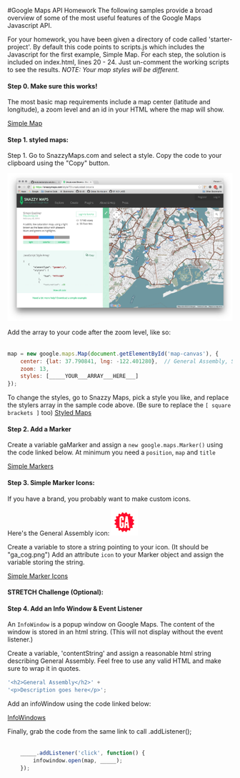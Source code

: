 #Google Maps API Homework
The following samples provide a broad overview of some of the most useful features of the Google Maps Javascript API.

For your homework, you have been given a directory of code called 'starter-project'. By default this code points to scripts.js which includes the Javascript for the first example, Simple Map. For each step, the solution is included on index.html, lines 20 - 24. Just un-comment the working scripts to see the results. *NOTE:  Your map styles will be different.*

#### Step 0. Make sure this works!
The most basic map requirements include a map center (latitude and longitude), a zoom level and an id in your HTML where the map will show.

<a href="https://developers.google.com/maps/documentation/javascript/examples/map-simple">Simple Map</a>


#### Step 1. styled maps:
Step 1. Go to SnazzyMaps.com and select a style. Copy the code to your clipboard using the "Copy" button.

![snazzy-maps screen-shot](snazzy-maps.png)

Add the array to your code after the zoom level, like so:

```js

map = new google.maps.Map(document.getElementById('map-canvas'), {
    center: {lat: 37.790841, lng: -122.401280},  // General Assembly, SF
    zoom: 13,
    styles: [_____YOUR___ARRAY___HERE___]
});

```

To change the styles, go to Snazzy Maps, pick a style you like, and replace the stylers array in the sample code above. (Be sure to replace the `[ square brackets ]` too) <a href="https://snazzymaps.com/">Styled Maps</a>


#### Step 2. Add a Marker

Create a variable gaMarker and assign a `new google.maps.Marker()` using the code linked below. At minimum you need a `position`, `map` and `title`

<a href="https://developers.google.com/maps/documentation/javascript/examples/marker-simple">Simple Markers</a>


#### Step 3. Simple Marker Icons:
If you have a brand, you probably want to make custom icons.

Here's the General Assembly icon:
![General Assembly Icon](starter-code/ga_cog.png)

Create a variable to store a string pointing to your icon. (It should be "ga_cog.png")
Add an attribute `icon` to your Marker object and assign the variable storing the string.

<a href="https://developers.google.com/maps/documentation/javascript/examples/icon-simple">Simple Marker Icons</a>


#### STRETCH Challenge (Optional):

#### Step 4. Add an Info Window & Event Listener
An `InfoWindow` is a popup window on Google Maps. The content of the window is stored in an html string. (This will not display without the event listener.)

Create a variable, 'contentString' and assign a reasonable html string describing General Assembly. Feel free to use any valid HTML and make sure to wrap it in quotes.

```js
'<h2>General Assembly</h2>' +
'<p>Description goes here</p>';
```

Add an infoWindow using the code linked below:

<a href="https://developers.google.com/maps/documentation/javascript/examples/infowindow-simple">InfoWindows</a>

Finally, grab the code from the same link to call .addListener();

```js

    _____.addListener('click', function() {
        infowindow.open(map, _____);
    });

```



